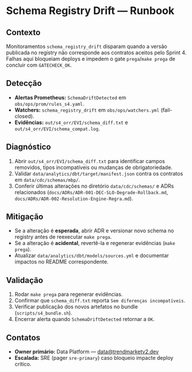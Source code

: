 # Schema Registry Drift — Runbook

## Contexto

Monitoramentos `schema_registry_drift` disparam quando a versão publicada no registry
não corresponde aos contratos aceitos pelo Sprint 4. Falhas aqui bloqueiam deploys e
impedem o gate `prega`/`make prega` de concluir com `GATECHECK_OK`.

## Detecção

- **Alertas Prometheus:** `SchemaDriftDetected` em `obs/ops/prom/rules_s4.yaml`.
- **Watchers:** `schema_registry_drift` em `obs/ops/watchers.yml` (fail-closed).
- **Evidências:** `out/s4_orr/EVI/schema_diff.txt` e `out/s4_orr/EVI/schema_compat.log`.

## Diagnóstico

1. Abrir `out/s4_orr/EVI/schema_diff.txt` para identificar campos removidos,
   tipos incompatíveis ou mudanças de obrigatoriedade.
2. Validar `data/analytics/dbt/target/manifest.json` contra os contratos em
   `data/cdc/schemas/mbp/`.
3. Conferir últimas alterações no diretório `data/cdc/schemas/` e ADRs
   relacionados (`docs/ADRs/ADR-001-DEC-SLO-Degrade-Rollback.md`,
   `docs/ADRs/ADR-002-Resolution-Engine-Regra.md`).

## Mitigação

- Se a alteração é **esperada**, abrir ADR e versionar novo schema no registry
  antes de reexecutar `make prega`.
- Se a alteração é **acidental**, revertê-la e regenerar evidências (`make prega`).
- Atualizar `data/analytics/dbt/models/sources.yml` e documentar impactos no
  README correspondente.

## Validação

1. Rodar `make prega` para regenerar evidências.
2. Confirmar que `schema_diff.txt` reporta `Sem diferenças incompatíveis`.
3. Verificar publicação dos novos artefatos no bundle (`scripts/s4_bundle.sh`).
4. Encerrar alerta quando `SchemaDriftDetected` retornar a `OK`.

## Contatos

- **Owner primário:** Data Platform — data@trendmarketv2.dev
- **Escalada:** SRE (pager `sre-primary`) caso bloqueio impacte deploy crítico.
